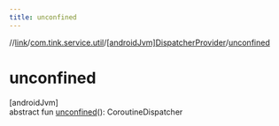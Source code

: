 ```yaml
---
title: unconfined
---
```

//[link](../../../index.html)/[com.tink.service.util](../index.html)/[[androidJvm]DispatcherProvider](index.html)/[unconfined](unconfined.html)



# unconfined



[androidJvm]\
abstract fun [unconfined](unconfined.html)(): CoroutineDispatcher




